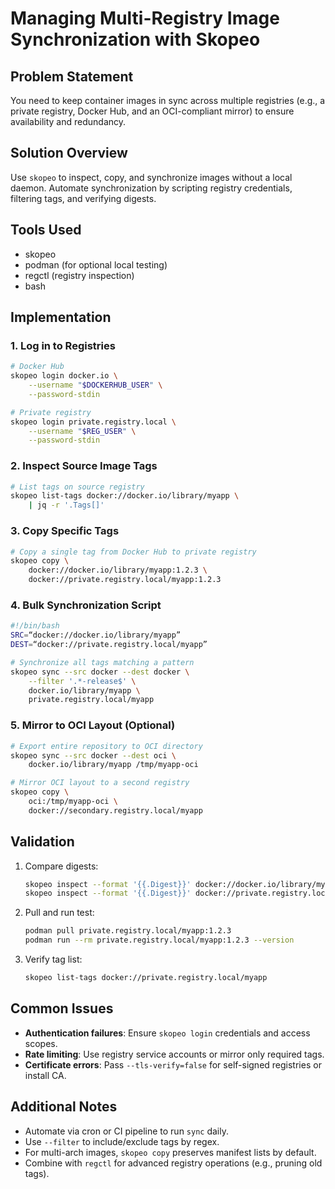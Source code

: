 # Managing Multi-Registry Image Synchronization with Skopeo

## Problem Statement
You need to keep container images in sync across multiple registries (e.g., a private registry, Docker Hub, and an OCI-compliant mirror) to ensure availability and redundancy.

## Solution Overview
Use `skopeo` to inspect, copy, and synchronize images without a local daemon. Automate synchronization by scripting registry credentials, filtering tags, and verifying digests.

## Tools Used
- skopeo  
- podman (for optional local testing)  
- regctl (registry inspection)  
- bash  

## Implementation

### 1. Log in to Registries
```bash
# Docker Hub
skopeo login docker.io \
    --username "$DOCKERHUB_USER" \
    --password-stdin

# Private registry
skopeo login private.registry.local \
    --username "$REG_USER" \
    --password-stdin
```

### 2. Inspect Source Image Tags
```bash
# List tags on source registry
skopeo list-tags docker://docker.io/library/myapp \
    | jq -r '.Tags[]'
```

### 3. Copy Specific Tags
```bash
# Copy a single tag from Docker Hub to private registry
skopeo copy \
    docker://docker.io/library/myapp:1.2.3 \
    docker://private.registry.local/myapp:1.2.3
```

### 4. Bulk Synchronization Script
```bash
#!/bin/bash
SRC=“docker://docker.io/library/myapp”
DEST=“docker://private.registry.local/myapp”

# Synchronize all tags matching a pattern
skopeo sync --src docker --dest docker \
    --filter '.*-release$' \
    docker.io/library/myapp \
    private.registry.local/myapp
```

### 5. Mirror to OCI Layout (Optional)
```bash
# Export entire repository to OCI directory
skopeo sync --src docker --dest oci \
    docker.io/library/myapp /tmp/myapp-oci

# Mirror OCI layout to a second registry
skopeo copy \
    oci:/tmp/myapp-oci \
    docker://secondary.registry.local/myapp
```

## Validation
1. Compare digests:
   ```bash
   skopeo inspect --format '{{.Digest}}' docker://docker.io/library/myapp:1.2.3
   skopeo inspect --format '{{.Digest}}' docker://private.registry.local/myapp:1.2.3
   ```
2. Pull and run test:
   ```bash
   podman pull private.registry.local/myapp:1.2.3
   podman run --rm private.registry.local/myapp:1.2.3 --version
   ```
3. Verify tag list:
   ```bash
   skopeo list-tags docker://private.registry.local/myapp
   ```

## Common Issues
- **Authentication failures**: Ensure `skopeo login` credentials and access scopes.  
- **Rate limiting**: Use registry service accounts or mirror only required tags.  
- **Certificate errors**: Pass `--tls-verify=false` for self-signed registries or install CA.  

## Additional Notes
- Automate via cron or CI pipeline to run `sync` daily.  
- Use `--filter` to include/exclude tags by regex.  
- For multi-arch images, `skopeo copy` preserves manifest lists by default.  
- Combine with `regctl` for advanced registry operations (e.g., pruning old tags).
